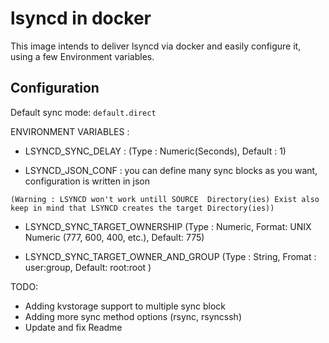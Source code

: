 # lsyncd in docker

This image intends to deliver lsyncd via docker and easily configure it, using a few Environment variables.

## Configuration

Default sync mode: `default.direct`

ENVIRONMENT VARIABLES :

- LSYNCD_SYNC_DELAY : (Type : Numeric(Seconds), Default : 1)

- LSYNCD_JSON_CONF : you can define many sync blocks as you want, configuration is written in json

```(Warning : LSYNCD won't work untill SOURCE  Directory(ies) Exist also keep in mind that LSYNCD creates the target Directory(ies))```

- LSYNCD_SYNC_TARGET_OWNERSHIP (Type : Numeric, Format: UNIX Numeric (777, 600, 400, etc.), Default: 775)

- LSYNCD_SYNC_TARGET_OWNER_AND_GROUP (Type : String, Fromat : user:group, Default: root:root  )

TODO:

- Adding kvstorage support to multiple sync block
- Adding more sync method options (rsync, rsyncssh)
- Update and fix Readme
